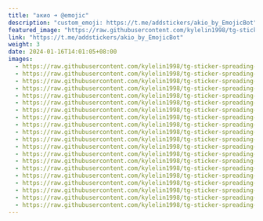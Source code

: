 ```yaml
---
title: "акио ➜ @emojic"
description: "custom_emoji: https://t.me/addstickers/akio_by_EmojicBot"
featured_image: "https://raw.githubusercontent.com/kylelin1998/tg-sticker-spreading-worldwide-images/main/img/f12eef7c-6ff1-47a5-8a14-bb00a8a66d73.jpg"
link: "https://t.me/addstickers/akio_by_EmojicBot"
weight: 3
date: 2024-01-16T14:01:05+08:00
images:
  - https://raw.githubusercontent.com/kylelin1998/tg-sticker-spreading-worldwide-images/main/img/f12eef7c-6ff1-47a5-8a14-bb00a8a66d73.jpg
  - https://raw.githubusercontent.com/kylelin1998/tg-sticker-spreading-worldwide-images/main/img/d4b4a738-da54-4b3a-b0b0-cdd7ac321c3a.jpg
  - https://raw.githubusercontent.com/kylelin1998/tg-sticker-spreading-worldwide-images/main/img/8e00f8ed-7037-4114-b849-2702e65efecb.jpg
  - https://raw.githubusercontent.com/kylelin1998/tg-sticker-spreading-worldwide-images/main/img/71a5b6cc-d4ae-407d-a266-4c961f520b94.jpg
  - https://raw.githubusercontent.com/kylelin1998/tg-sticker-spreading-worldwide-images/main/img/db0000cd-ef8f-4433-b3c1-ff4bbbb28cc5.jpg
  - https://raw.githubusercontent.com/kylelin1998/tg-sticker-spreading-worldwide-images/main/img/87edb9e7-7f9b-4b9a-85f6-142bfe639916.jpg
  - https://raw.githubusercontent.com/kylelin1998/tg-sticker-spreading-worldwide-images/main/img/92ab39f4-d4ad-47c8-81be-d17ebc0b85fb.jpg
  - https://raw.githubusercontent.com/kylelin1998/tg-sticker-spreading-worldwide-images/main/img/cde2d2a5-cc79-4ffb-9c78-a62321fb8d0c.jpg
  - https://raw.githubusercontent.com/kylelin1998/tg-sticker-spreading-worldwide-images/main/img/ed7d7751-7a0b-4224-b886-474dbf2ce052.jpg
  - https://raw.githubusercontent.com/kylelin1998/tg-sticker-spreading-worldwide-images/main/img/1e6414cb-a321-4bc1-8c04-c74e8ae0be17.jpg
  - https://raw.githubusercontent.com/kylelin1998/tg-sticker-spreading-worldwide-images/main/img/d7ebc296-b8e2-45a7-aacf-07c66c322376.jpg
  - https://raw.githubusercontent.com/kylelin1998/tg-sticker-spreading-worldwide-images/main/img/54eeb6fc-cc03-4d4d-84f1-695f14b72a26.jpg
  - https://raw.githubusercontent.com/kylelin1998/tg-sticker-spreading-worldwide-images/main/img/a18f3244-78ba-420e-af8a-527dffbfd121.jpg
  - https://raw.githubusercontent.com/kylelin1998/tg-sticker-spreading-worldwide-images/main/img/209d350b-257e-4a08-81da-428817d868a0.jpg
  - https://raw.githubusercontent.com/kylelin1998/tg-sticker-spreading-worldwide-images/main/img/f425bad4-047c-44fa-8acc-29b6d99fcd6b.jpg
  - https://raw.githubusercontent.com/kylelin1998/tg-sticker-spreading-worldwide-images/main/img/d41e7f59-054f-4a1f-b609-a9250ca74493.jpg
  - https://raw.githubusercontent.com/kylelin1998/tg-sticker-spreading-worldwide-images/main/img/85f91fb0-a352-4fdf-bccf-89e8bc2d8b98.jpg
  - https://raw.githubusercontent.com/kylelin1998/tg-sticker-spreading-worldwide-images/main/img/6f421861-35f2-4b75-a732-ef5bf931a1b4.jpg
  - https://raw.githubusercontent.com/kylelin1998/tg-sticker-spreading-worldwide-images/main/img/8ee17cad-c284-4762-9f65-970631a3b704.jpg
  - https://raw.githubusercontent.com/kylelin1998/tg-sticker-spreading-worldwide-images/main/img/06ce9f7b-fdfc-4bb4-ae84-370fec431f16.jpg
---
```

